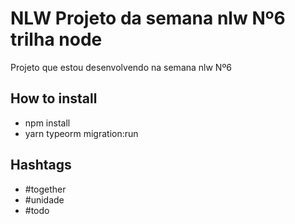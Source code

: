 # NLW Projeto da semana nlw Nº6 trilha node

Projeto que estou desenvolvendo na semana nlw Nº6

## How to install

- npm install
- yarn typeorm migration:run

## Hashtags

- #together
- #unidade
- #todo

